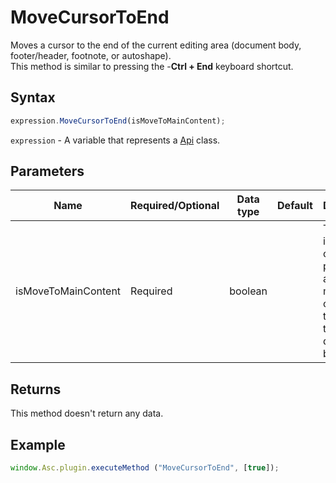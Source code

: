 # MoveCursorToEnd

Moves a cursor to the end of the current editing area (document body, footer/header, footnote, or autoshape).\
This method is similar to pressing the -**Ctrl + End** keyboard shortcut.

## Syntax

```javascript
expression.MoveCursorToEnd(isMoveToMainContent);
```

`expression` - A variable that represents a [Api](Methods.md) class.

## Parameters

| **Name** | **Required/Optional** | **Data type** | **Default** | **Description** |
| ------------- | ------------- | ------------- | ------------- | ------------- |
| isMoveToMainContent | Required | boolean |  | This flag ignores the current position and always moves a cursor to the end of the document body. |

## Returns

This method doesn't return any data.

## Example

```javascript
window.Asc.plugin.executeMethod ("MoveCursorToEnd", [true]);
```
